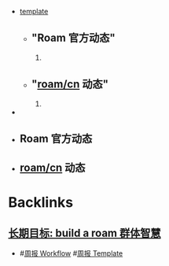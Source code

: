 - [template](<template.md>)
    - ## "Roam 官方动态"
        1. 
    - ## "[roam/cn](<roam/cn.md>) 动态"
        1. 
- 
- ## Roam 官方动态
- ## [roam/cn](<roam/cn.md>) 动态

# Backlinks
## [长期目标: build a roam 群体智慧](<长期目标: build a roam 群体智慧.md>)
- #[周报 Workflow](<周报 Workflow.md>) #[周报 Template](<周报 Template.md>)

